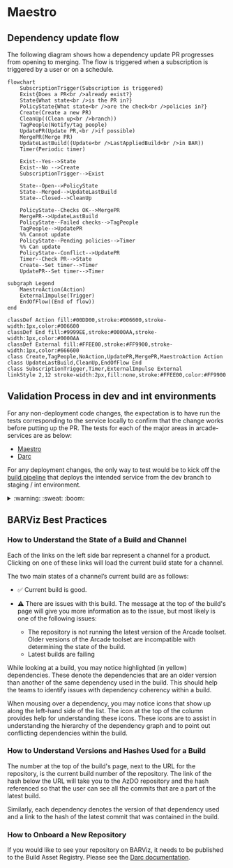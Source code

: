 # Maestro

## Dependency update flow

The following diagram shows how a dependency update PR progresses from opening to merging. The flow is triggered when a subscription is triggered by a user or on a schedule.

```mermaid
flowchart
    SubscriptionTrigger(Subscription is triggered)
    Exist{Does a PR<br />already exist?}
    State{What state<br />is the PR in?}
    PolicyState{What state<br />are the check<br />policies in?}
    Create(Create a new PR)
    CleanUp((Clean up<br />branch))
    TagPeople(Notify/tag people)
    UpdatePR(Update PR,<br />if possible)
    MergePR(Merge PR)
    UpdateLastBuild((Update<br />LastAppliedBuild<br />in BAR))
    Timer(Periodic timer)

    Exist--Yes-->State
    Exist--No -->Create
    SubscriptionTrigger-->Exist

    State--Open-->PolicyState
    State--Merged-->UpdateLastBuild
    State--Closed-->CleanUp

    PolicyState--Checks OK-->MergePR
    MergePR-->UpdateLastBuild
    PolicyState--Failed checks-->TagPeople
    TagPeople-->UpdatePR
    %% Cannot update
    PolicyState--Pending policies-->Timer
    %% Can update
    PolicyState--Conflict-->UpdatePR
    Timer--Check PR-->State
    Create--Set timer-->Timer
    UpdatePR--Set timer-->Timer

subgraph Legend
    MaestroAction(Action)
    ExternalImpulse(Trigger)
    EndOfFlow((End of flow))
end

classDef Action fill:#00DD00,stroke:#006600,stroke-width:1px,color:#006600
classDef End fill:#9999EE,stroke:#0000AA,stroke-width:1px,color:#0000AA
classDef External fill:#FFEE00,stroke:#FF9900,stroke-width:1px,color:#666600
class Create,TagPeople,NoAction,UpdatePR,MergePR,MaestroAction Action
class UpdateLastBuild,CleanUp,EndOfFlow End
class SubscriptionTrigger,Timer,ExternalImpulse External
linkStyle 2,12 stroke-width:2px,fill:none,stroke:#FFEE00,color:#FF9900
```

## Validation Process in dev and int environments

For any non-deployment code changes, the expectation is to have run the tests corresponding to the service locally to confirm that the change works before putting up the PR. The tests for each of the major areas in arcade-services are as below:
- [Maestro](/test/Maestro.ScenarioTests)
- [Darc](tests/Microsoft.DotNet.Darc.Tests)

For any deployment changes, the only way to test would be to kick off the [build pipeline](https://dev.azure.com/dnceng/internal/_build?definitionId=252&_a=summary) that deploys the intended service from the dev branch to staging / int environment.

<Details>

<Summary>
:warning: :sweat: :boom:

</Summary>

**This comes with a significant overhead of a possibility of leaving the int deployments in a broken or non-responsive state, which then would require significant manual effort to undo the damage especially with the Service Fabric Clusters. This process should only be done if and only if absolutely necessary and after obtaining management approval.**

Steps:
- Run the `arcade-official-ci` pipeline (based on `azure-pipelines.yml`) from your dev branch.

- Once the testing is done, rerun the pipeline for main branch to return the deployment to a last known good.

</Details>

## BARViz Best Practices

### How to Understand the State of a Build and Channel

Each of the links on the left side bar represent a channel for a product. Clicking on one of these links will load the current build state for a channel.

The two main states of a channel’s current build are as follows:

- ✅ Current build is good.

- ⚠️ There are issues with this build. The message at the top of the build's page will give you more information as to the issue, but most likely is one of the following issues:
  - The repository is not running the latest version of the Arcade toolset. Older versions of the Arcade toolset are incompatible with determining the state of the build.
  - Latest builds are failing

While looking at a build, you may notice highlighted (in yellow) dependencies. These denote the dependencies that are an older version than another of the same dependency used in the build. This should help the teams to identify issues with dependency coherency within a build.

When mousing over a dependency, you may notice icons that show up along the left-hand side of the list. The icon at the top of the column provides help for understanding these icons. These icons are to assist in understanding the hierarchy of the dependency graph and to point out conflicting dependencies within the build.

### How to Understand Versions and Hashes Used for a Build

The number at the top of the build's page, next to the URL for the repository, is the current build number of the repository. The link of the hash below the URL will take you to the AzDO repository and the hash referenced so that the user can see all the commits that are a part of the latest build.

Similarly, each dependency denotes the version of that dependency used and a link to the hash of the latest commit that was contained in the build.

### How to Onboard a New Repository

If you would like to see your repository on BARViz, it needs to be published to the Build Asset Registry. Please see the [Darc documentation](https://github.com/dotnet/arcade/blob/main/Documentation/Darc.md).